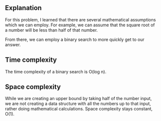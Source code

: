 ## Explanation

For this problem, I learned that there are several mathematical assumptions which we can employ.  For example, we can assume that the square root of a number will be less than half of that number.

From there, we can employ a binary search to more quickly get to our answer.

## Time complexity

The time complexity of a binary search is O(log n).

## Space complexity

While we are creating an upper bound by taking half of the number input, we are not creating a data structure with all the numbers up to that input, rather doing mathematical calculations.  Space complexity stays constant, O(1).